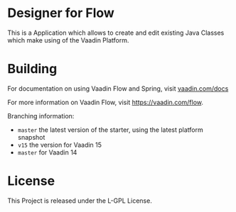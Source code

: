 # Designer for Flow

This is a Application which allows to create and edit existing Java Classes which make using of the Vaadin Platform.    

# Building

For documentation on using Vaadin Flow and Spring, visit [vaadin.com/docs](https://vaadin.com/docs/v10/flow/spring/tutorial-spring-basic.html)

For more information on Vaadin Flow, visit https://vaadin.com/flow.

Branching information:
* `master` the latest version of the starter, using the latest platform snapshot
* `v15` the version for Vaadin 15
* `master` for Vaadin 14

# License

This Project is released under the L-GPL License. 
